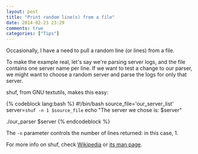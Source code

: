 ```yaml
---
layout: post
title: "Print random line(s) from a file"
date: 2014-02-23 23:29
comments: true
categories: ["Tips"]
---
```


Occasionally, I have a need to pull a random line (or lines) from a file.

To make the example real, let's say we're parsing server logs, and the file contains one server name per line.
If we want to test a change to our parser, we might want to choose a random server and parse the logs for only that server.

shuf, from GNU textutils, makes this easy:

{% codeblock lang:bash %}
#!/bin/bash
source_file='our_server_list'
server=`shuf -n 1 $source_file`
echo "The server we chose is: $server"

./our_parser $server
{% endcodeblock %}

The `-n` parameter controls the number of lines returned: in this case, 1.

For more info on shuf, check [Wikipedia](http://en.wikipedia.org/wiki/Shuf) or [its man page](http://linux.die.net/man/1/shuf).
